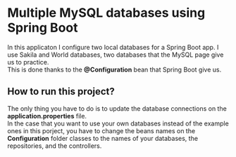 # Multiple MySQL databases using Spring Boot
In this applicaton I configure two local databases for a Spring Boot app. I use Sakila and World databases, two databases that the MySQL page give us to practice.
<br>
 This is done thanks to the **@Configuration** bean that Spring Boot give us.
 
 ## How to run this project?
 The only thing you have to do is to update the database connections on the **application.properties** file.
 <br>
 In the case that you want to use your own databases instead of the example ones in this porject, you have to change the beans names on the **Configuration** folder classes to the names of your databases, the repositories, and the controllers. 
